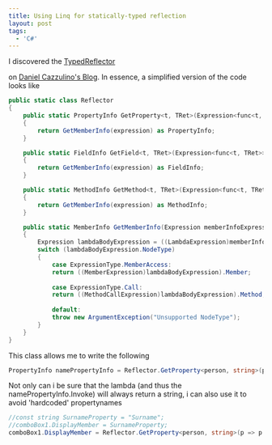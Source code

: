 ```yaml
---
title: Using Linq for statically-typed reflection
layout: post
tags:
  - 'C#'
---
```

I discovered the [TypedReflector](http://www.codeplex.com/Release/ProjectReleases.aspx?ProjectName=clarius&ReleaseId=9495)
   
on [Daniel Cazzulino's Blog](http://www.clariusconsulting.net/blogs/kzu/archive/2007/12/30/49063.aspx). In essence, a simplified version of the code looks like

```csharp
public static class Reflector
{
	public static PropertyInfo GetProperty<t, TRet>(Expression<func<t, TRet>> expression)
	{
		return GetMemberInfo(expression) as PropertyInfo;
	}

	public static FieldInfo GetField<t, TRet>(Expression<func<t, TRet>> expression)
	{
		return GetMemberInfo(expression) as FieldInfo;
	}

	public static MethodInfo GetMethod<t, TRet>(Expression<func<t, TRet>> expression)
	{
		return GetMemberInfo(expression) as MethodInfo;
	}

	public static MemberInfo GetMemberInfo(Expression memberInfoExpression)
	{
		Expression lambdaBodyExpression = ((LambdaExpression)memberInfoExpression).Body;
		switch (lambdaBodyExpression.NodeType)
		{
			case ExpressionType.MemberAccess:
			return ((MemberExpression)lambdaBodyExpression).Member;
			
			case ExpressionType.Call:
			return ((MethodCallExpression)lambdaBodyExpression).Method;
			
			default:
			throw new ArgumentException("Unsupported NodeType");
		}
	}
}
```

This class allows me to write the following

```csharp
PropertyInfo namePropertyInfo = Reflector.GetProperty<person, string>(p => p.Surname);
```

Not only can i be sure that the lambda (and thus the namePropertyInfo.Invoke) will always return a string, i can also use it to avoid 'hardcoded' propertynames

```csharp
//const string SurnameProperty = "Surname";
//comboBox1.DisplayMember = SurnameProperty;
comboBox1.DisplayMember = Reflector.GetProperty<person, string>(p => p.Surname).Name;
```

